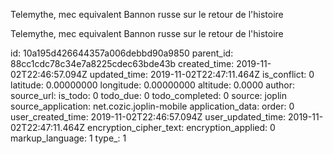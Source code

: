 Telemythe, mec equivalent Bannon russe sur le retour de l'histoire

Telemythe, mec equivalent Bannon russe sur le retour de l'histoire

id: 10a195d426644357a006debbd90a9850
parent_id: 88cc1cdc78c34e7a8225cdec63bde43b
created_time: 2019-11-02T22:46:57.094Z
updated_time: 2019-11-02T22:47:11.464Z
is_conflict: 0
latitude: 0.00000000
longitude: 0.00000000
altitude: 0.0000
author: 
source_url: 
is_todo: 0
todo_due: 0
todo_completed: 0
source: joplin
source_application: net.cozic.joplin-mobile
application_data: 
order: 0
user_created_time: 2019-11-02T22:46:57.094Z
user_updated_time: 2019-11-02T22:47:11.464Z
encryption_cipher_text: 
encryption_applied: 0
markup_language: 1
type_: 1